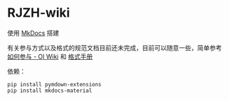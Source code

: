 # RJZH-wiki

使用 [MkDocs](https://www.mkdocs.org/) 搭建

有关参与方式以及格式的规范文档目前还未完成，目前可以随意一些，简单参考 [如何参与 - OI Wiki](https://oi-wiki.org/intro/htc/)
和 [格式手册](https://oi-wiki.org/intro/format/)

依赖：

```shell
pip install pymdown-extensions
pip install mkdocs-material
```